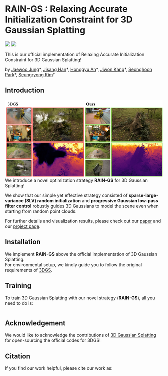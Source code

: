 # RAIN-GS : Relaxing Accurate Initialization Constraint for 3D Gaussian Splatting
<a href="https://arxiv.org/abs/"><img src="https://img.shields.io/badge/arXiv-2403._________-%23B31B1B"></a>
<a href="https://ku-cvlab.github.io/RAIN-GS/ "><img src="https://img.shields.io/badge/Project%20Page-online-brightgreen"></a>
<br>

This is our official implementation of Relaxing Accurate Initialization Constraint for 3D Gaussian Splatting!

by [Jaewoo Jung](https://crepejung00.github.io)\*, [Jisang Han](https://github.com/ONground-Korea)\*, [Honggyu An](https://hg010303.github.io/)\*, [Jiwon Kang](https://github.com/loggerJK)\*, [Seonghoon Park](https://github.com/seong0905)\*, [Seungryong Kim](https://cvlab.korea.ac.kr)&dagger;

## Introduction
![](assets/teaser.png)<br>
We introduce a novel optimization strategy **RAIN-GS** for 3D Gaussian Splatting!

We show that our simple yet effective strategy consisted of **sparse-large-variance (SLV) random initialization** and **progressive Gaussian low-pass filter control** robustly guides 3D Gaussians to model the scene even when starting from random point clouds.

For further details and visualization results, please check out our [paper](https://arxiv.org/abs/) and our [project page](https://ku-cvlab.github.io/RAIN-GS/).

## Installation
We implement **RAIN-GS** above the official implementation of 3D Gaussian Splatting. <br> For environmental setup, we kindly guide you to follow the original requirements of [3DGS](https://github.com/graphdeco-inria/gaussian-splatting). 

## Training

To train 3D Gaussian Splatting with our novel strategy (**RAIN-GS**), all you need to do is:

```

```


## Acknowledgement

We would like to acknowledge the contributions of [3D Gaussian Splatting](https://github.com/graphdeco-inria/gaussian-splatting) for open-sourcing the official codes for 3DGS! 

## Citation
If you find our work helpful, please cite our work as:
```
```

